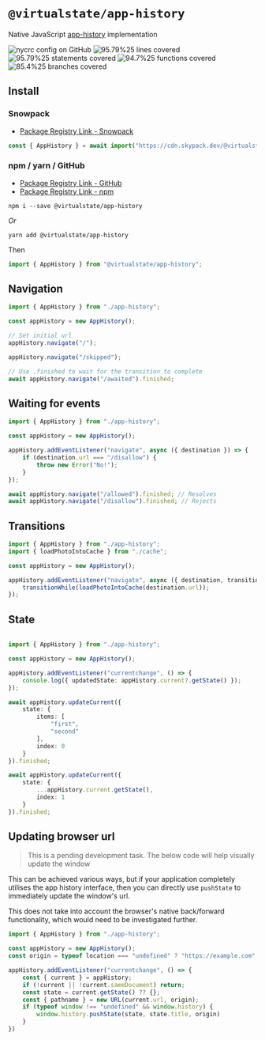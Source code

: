 # `@virtualstate/app-history`

Native JavaScript [app-history](https://github.com/WICG/app-history) implementation 

[//]: # (badges)

![nycrc config on GitHub](https://img.shields.io/nycrc/virtualstate/app-history) ![95.79%25 lines covered](https://img.shields.io/badge/lines-95.79%25-brightgreen) ![95.79%25 statements covered](https://img.shields.io/badge/statements-95.79%25-brightgreen) ![94.7%25 functions covered](https://img.shields.io/badge/functions-94.7%25-brightgreen) ![85.4%25 branches covered](https://img.shields.io/badge/branches-85.4%25-brightgreen)

[//]: # (badges)

## Install 

### Snowpack

- [Package Registry Link - Snowpack](https://www.skypack.dev/view/@virtualstate/app-history)

```typescript
const { AppHistory } = await import("https://cdn.skypack.dev/@virtualstate/app-history");
```

### npm / yarn / GitHub


- [Package Registry Link - GitHub](https://github.com/virtualstate/app-history/packages)
- [Package Registry Link - npm](https://www.npmjs.com/package/@virtualstate/app-history)

```
npm i --save @virtualstate/app-history
```

_Or_

```
yarn add @virtualstate/app-history
```

Then

```typescript
import { AppHistory } from "@virtualstate/app-history";
```

## Navigation

```typescript
import { AppHistory } from "./app-history";

const appHistory = new AppHistory();

// Set initial url
appHistory.navigate("/");

appHistory.navigate("/skipped");

// Use .finished to wait for the transition to complete
await appHistory.navigate("/awaited").finished;

```

## Waiting for events

```typescript
import { AppHistory } from "./app-history";

const appHistory = new AppHistory();

appHistory.addEventListener("navigate", async ({ destination }) => {
    if (destination.url === "/disallow") {
        throw new Error("No!");
    }
});

await appHistory.navigate("/allowed").finished; // Resolves
await appHistory.navigate("/disallow").finished; // Rejects

```

## Transitions

```typescript
import { AppHistory } from "./app-history";
import { loadPhotoIntoCache } from "./cache";

const appHistory = new AppHistory();

appHistory.addEventListener("navigate", async ({ destination, transitionWhile }) => {
    transitionWhile(loadPhotoIntoCache(destination.url));
});
```

## State

```typescript

import { AppHistory } from "./app-history";

const appHistory = new AppHistory();

appHistory.addEventListener("currentchange", () => {
    console.log({ updatedState: appHistory.current?.getState() });
});

await appHistory.updateCurrent({
    state: {
        items: [
            "first",
            "second"
        ],
        index: 0
    }
}).finished;

await appHistory.updateCurrent({
    state: {
        ...appHistory.current.getState(),
        index: 1
    }
}).finished;
```


## Updating browser url

> This is a pending development task.
> The below code will help visually update the window

This can be achieved various ways, but if your application completely utilises
the app history interface, then you can directly use `pushState` to immediately
update the window's url. 

This does not take into account the browser's native back/forward functionality,
which would need to be investigated further.

```typescript
import { AppHistory } from "./app-history";

const appHistory = new AppHistory();
const origin = typeof location === "undefined" ? "https://example.com" : location.origin;

appHistory.addEventListener("currentchange", () => {
    const { current } = appHistory;
    if (!current || !current.sameDocument) return;
    const state = current.getState() ?? {};
    const { pathname } = new URL(current.url, origin);
    if (typeof window !== "undefined" && window.history) {
        window.history.pushState(state, state.title, origin)
    }
})
```

